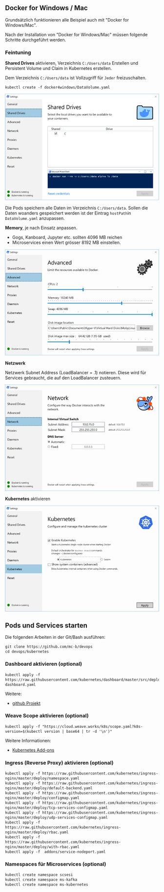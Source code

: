 Docker for Windows / Mac
------------------------

Grundsätzlich funktionieren alle Beispiel auch mit "Docker for Windows/Mac".

Nach der Installation von "Docker for Windows/Mac" müssen folgende Schritte durchgeführt werden.

### Feintuning

**Shared Drives** aktivieren, Verzeichnis `C:/Users/data` Erstellen und Persistent Volume und Claim in Kubernetes erstellen.

Dem Verzeichnis `C:/Users/data` ist Vollzugriff für `Jeder` freizuschalten.

	kubectl create -f docker4windows/DataVolume.yaml

![](images/SharedDrives.png)	
	
Die Pods speichern alle Daten im Verzeichnis `C:/Users/data`. Sollen die Daten woanders gespeichert werden ist der Eintrag `hostPath`in `DataVolume.yaml` anzupassen.

**Memory**, je nach Einsatz anpassen.
* Gogs, Kanboard, Jupyter etc. sollten 4096 MB reichen
* Microservices einen Wert grösser 8192 MB einstellen. 

![](images/Advanced.png)

**Netzwerk**

Netzwerk Subnet Address (LoadBalancer = .1) notieren. Diese wird für Services gebraucht, die auf den LoadBalancer zusteuern.

![](images/Network.png)

**Kubernetes** aktivieren

![](images/Kubernetes.png)

## Pods und Services starten

Die folgenden Arbeiten in der Git/Bash ausführen:

	git clone https://github.com/mc-b/devops
	cd devops/kubernetes

### Dashboard aktivieren (optional)

    kubectl apply -f https://raw.githubusercontent.com/kubernetes/dashboard/master/src/deploy/recommended/kubernetes-dashboard.yaml

Weitere:
* [github Projekt](https://github.com/kubernetes/dashboard)

### Weave Scope aktivieren (optional)

	kubectl apply -f "https://cloud.weave.works/k8s/scope.yaml?k8s-version=$(kubectl version | base64 | tr -d '\n')"
	
Weitere Informationen:
* [Kubernetes Add-ons](../addons)

### Ingress (Reverse Proxy) aktivieren (optional)

	kubectl apply -f https://raw.githubusercontent.com/kubernetes/ingress-nginx/master/deploy/namespace.yaml
	kubectl apply -f https://raw.githubusercontent.com/kubernetes/ingress-nginx/master/deploy/default-backend.yaml
	kubectl apply -f https://raw.githubusercontent.com/kubernetes/ingress-nginx/master/deploy/configmap.yaml 
	kubectl apply -f https://raw.githubusercontent.com/kubernetes/ingress-nginx/master/deploy/tcp-services-configmap.yaml 
	kubectl apply -f https://raw.githubusercontent.com/kubernetes/ingress-nginx/master/deploy/udp-services-configmap.yaml
	kubectl apply -f  https://raw.githubusercontent.com/kubernetes/ingress-nginx/master/deploy/rbac.yaml 
	kubectl apply -f  https://raw.githubusercontent.com/kubernetes/ingress-nginx/master/deploy/with-rbac.yaml 	
	kubectl apply -f  addons/service-nodeport.yaml

### Namespaces für Microservices (optional)

	kubectl create namespace scsesi
	kubectl create namespace ms-kafka
	kubectl create namespace ms-kubernetes
